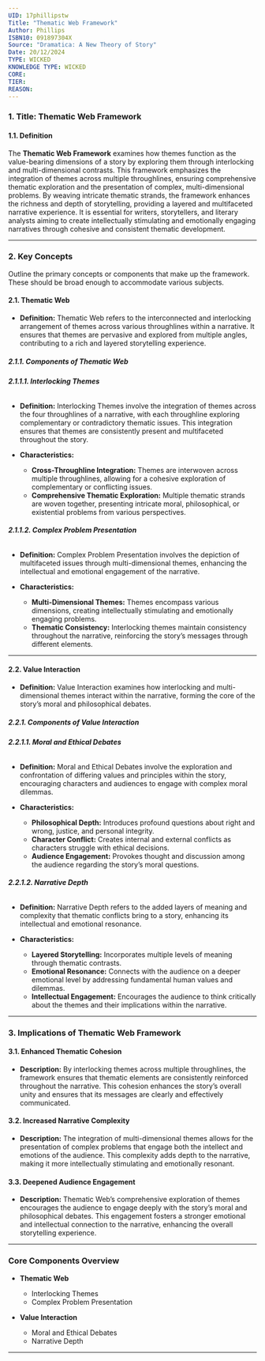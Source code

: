 ```yaml
---
UID: 17phillipstw
Title: "Thematic Web Framework"
Author: Phillips
ISBN10: 091897304X
Source: "Dramatica: A New Theory of Story"
Date: 20/12/2024
TYPE: WICKED
KNOWLEDGE TYPE: WICKED
CORE:
TIER:
REASON:
---
```


### **1. Title: Thematic Web Framework**

#### **1.1. Definition**

The **Thematic Web Framework** examines how themes function as the value-bearing dimensions of a story by exploring them through interlocking and multi-dimensional contrasts. This framework emphasizes the integration of themes across multiple throughlines, ensuring comprehensive thematic exploration and the presentation of complex, multi-dimensional problems. By weaving intricate thematic strands, the framework enhances the richness and depth of storytelling, providing a layered and multifaceted narrative experience. It is essential for writers, storytellers, and literary analysts aiming to create intellectually stimulating and emotionally engaging narratives through cohesive and consistent thematic development.

---

### **2. Key Concepts**

Outline the primary concepts or components that make up the framework. These should be broad enough to accommodate various subjects.

#### **2.1. Thematic Web**

- **Definition:**
  Thematic Web refers to the interconnected and interlocking arrangement of themes across various throughlines within a narrative. It ensures that themes are pervasive and explored from multiple angles, contributing to a rich and layered storytelling experience.

##### **2.1.1. Components of Thematic Web**

###### **2.1.1.1. Interlocking Themes**

- **Definition:**
  Interlocking Themes involve the integration of themes across the four throughlines of a narrative, with each throughline exploring complementary or contradictory thematic issues. This integration ensures that themes are consistently present and multifaceted throughout the story.

- **Characteristics:**
  - **Cross-Throughline Integration:** Themes are interwoven across multiple throughlines, allowing for a cohesive exploration of complementary or conflicting issues.
  - **Comprehensive Thematic Exploration:** Multiple thematic strands are woven together, presenting intricate moral, philosophical, or existential problems from various perspectives.

###### **2.1.1.2. Complex Problem Presentation**

- **Definition:**
  Complex Problem Presentation involves the depiction of multifaceted issues through multi-dimensional themes, enhancing the intellectual and emotional engagement of the narrative.

- **Characteristics:**
  - **Multi-Dimensional Themes:** Themes encompass various dimensions, creating intellectually stimulating and emotionally engaging problems.
  - **Thematic Consistency:** Interlocking themes maintain consistency throughout the narrative, reinforcing the story’s messages through different elements.

---

#### **2.2. Value Interaction**

- **Definition:**
  Value Interaction examines how interlocking and multi-dimensional themes interact within the narrative, forming the core of the story’s moral and philosophical debates.

##### **2.2.1. Components of Value Interaction**

###### **2.2.1.1. Moral and Ethical Debates**

- **Definition:**
  Moral and Ethical Debates involve the exploration and confrontation of differing values and principles within the story, encouraging characters and audiences to engage with complex moral dilemmas.

- **Characteristics:**
  - **Philosophical Depth:** Introduces profound questions about right and wrong, justice, and personal integrity.
  - **Character Conflict:** Creates internal and external conflicts as characters struggle with ethical decisions.
  - **Audience Engagement:** Provokes thought and discussion among the audience regarding the story’s moral questions.

###### **2.2.1.2. Narrative Depth**

- **Definition:**
  Narrative Depth refers to the added layers of meaning and complexity that thematic conflicts bring to a story, enhancing its intellectual and emotional resonance.

- **Characteristics:**
  - **Layered Storytelling:** Incorporates multiple levels of meaning through thematic contrasts.
  - **Emotional Resonance:** Connects with the audience on a deeper emotional level by addressing fundamental human values and dilemmas.
  - **Intellectual Engagement:** Encourages the audience to think critically about the themes and their implications within the narrative.

---

### **3. Implications of Thematic Web Framework**

#### **3.1. Enhanced Thematic Cohesion**

- **Description:**
  By interlocking themes across multiple throughlines, the framework ensures that thematic elements are consistently reinforced throughout the narrative. This cohesion enhances the story’s overall unity and ensures that its messages are clearly and effectively communicated.

#### **3.2. Increased Narrative Complexity**

- **Description:**
  The integration of multi-dimensional themes allows for the presentation of complex problems that engage both the intellect and emotions of the audience. This complexity adds depth to the narrative, making it more intellectually stimulating and emotionally resonant.

#### **3.3. Deepened Audience Engagement**

- **Description:**
  Thematic Web’s comprehensive exploration of themes encourages the audience to engage deeply with the story’s moral and philosophical debates. This engagement fosters a stronger emotional and intellectual connection to the narrative, enhancing the overall storytelling experience.

---

### **Core Components Overview**

- **Thematic Web**

  - Interlocking Themes
  - Complex Problem Presentation

- **Value Interaction**
  - Moral and Ethical Debates
  - Narrative Depth

---
